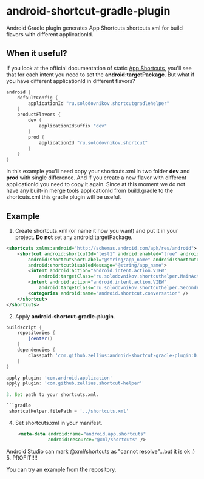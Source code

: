 # android-shortcut-gradle-plugin
Android Gradle plugin generates App Shortcuts shortcuts.xml for build flavors with different applicationId.
## When it useful?
If you look at the official documentation of static [App Shortcuts](https://developer.android.com/preview/shortcuts.html), you'll see that for each intent you need to set the **android:targetPackage**. But what if you have different applicationId in different flavors? 
```gradle
android {
    defaultConfig {
        applicationId "ru.solodovnikov.shortcutgradlehelper"
    }
    productFlavors {
        dev {
            applicationIdSuffix "dev"
        }
        prod {
            applicationId "ru.solodovnikov.shortcut"
        }
    }
}
```
In this example you'll need copy your shortcuts.xml in two folder **dev** and **prod** with single difference. And if you create a new flavor with different applicationId you need to copy it again. Since at this moment we do not have any built-in merge tools applicationId from build.gradle to the shortcuts.xml this gradle plugin will be useful.
## Example
1. Create shortcuts.xml (or name it how you want) and put it in your project. **Do not** set any android:targetPackage.

  ```xml
  <shortcuts xmlns:android="http://schemas.android.com/apk/res/android">
      <shortcut android:shortcutId="test1" android:enabled="true" android:icon="@mipmap/ic_launcher"
          android:shortcutShortLabel="@string/app_name" android:shortcutLongLabel="@string/app_name"
          android:shortcutDisabledMessage="@string/app_name">
          <intent android:action="android.intent.action.VIEW"
              android:targetClass="ru.solodovnikov.shortcuthelper.MainActivity" />
          <intent android:action="android.intent.action.VIEW"
              android:targetClass="ru.solodovnikov.shortcuthelper.SecondActivity" />
          <categories android:name="android.shortcut.conversation" />
      </shortcut>
  </shortcuts>
  ```
  
2. Apply **android-shortcut-gradle-plugin**.

  ```gradle
buildscript {
      repositories {
          jcenter()
      }
      dependencies {
          classpath 'com.github.zellius:android-shortcut-gradle-plugin:0.1.0'
      }
}

apply plugin: 'com.android.application'
apply plugin: 'com.github.zellius.shortcut-helper'
    ```
3. Set path to your shortcuts.xml.

  ```gradle
   shortcutHelper.filePath = '../shortcuts.xml'
   ```
4. Set shortcuts.xml in your manifest. 

   ```xml
    <meta-data android:name="android.app.shortcuts"
               android:resource="@xml/shortcuts" />
    ```
Android Studio can mark @xml/shortcuts as "cannot resolve"...but it is ok :)
5. PROFIT!!!!

You can try an example from the repository.
